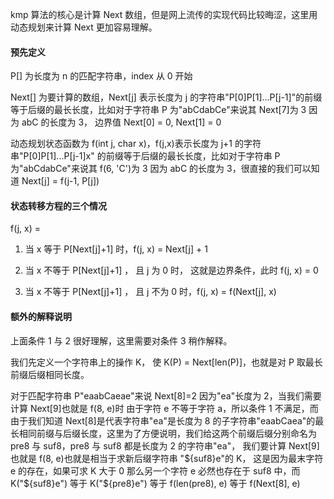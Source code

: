 kmp 算法的核心是计算 Next 数组，但是网上流传的实现代码比较晦涩，这里用动态规划来计算 Next 更加容易理解。

#### 预先定义

P[] 为长度为 n 的匹配字符串，index 从 0 开始

Next[] 为要计算的数组，Next[j] 表示长度为 j 的字符串"P[0]P[1]...P[j-1]"的前缀等于后缀的最长长度，比如对于字符串 P 为"abCdabCe"来说其 Next[7]为 3 因为 abC 的长度为 3， 边界值 Next[0] = 0, Next[1] = 0

动态规划状态函数为 f(int j, char x)，f(j,x)表示长度为 j+1 的字符串"P[0]P[1]...P[j-1]x"
的前缀等于后缀的最长长度，比如对于字符串 P 为"abCdabCe"来说其 f(6, 'C')为 3 因为 abC 的长度为 3，很直接的我们可以知道 Next[j] = f(j-1, P[j])


#### 状态转移方程的三个情况

f(j, x) =

1. 当 x 等于 P[Next[j]+1] 时，f(j, x) = Next[j] + 1

2. 当 x 不等于 P[Next[j]+1] ， 且 j 为 0 时， 这就是边界条件，此时 f(j, x) = 0

3. 当 x 不等于 P[Next[j]+1] ， 且 j 不为 0 时，f(j, x) = f(Next[j], x)

#### 额外的解释说明

上面条件 1 与 2 很好理解，这里需要对条件 3 稍作解释。

我们先定义一个字符串上的操作 K，
使 K(P) = Next[len(P)]，也就是对 P 取最长前缀后缀相同长度。

对于匹配字符串 P"eaabCaeae"来说 Next[8]=2 因为"ea"长度为 2，当我们需要计算 Next[9]也就是 f(8, e)时 由于字符 e 不等于字符 a，所以条件 1 不满足，而由于我们知道 Next[8]是代表字符串"ea"是长度为 8 的子字符串"eaabCaea"的最长相同前缀与后缀长度，这里为了方便说明，我们给这两个前缀后缀分别命名为 pre8 与 suf8，pre8 与 suf8 都是长度为 2 的字符串"ea"，   我们要计算 Next[9]也就是 f(8, e)也就是相当于求新后缀字符串 "${suf8}e"的 K， 这是因为最末字符 e 的存在，如果可求 K 大于 0 那么另一个字符 e 必然也存在于 suf8 中，而 K("${suf8}e") 等于 K("${pre8}e")  等于 f(len(pre8), e) 等于 f(Next[8], e)